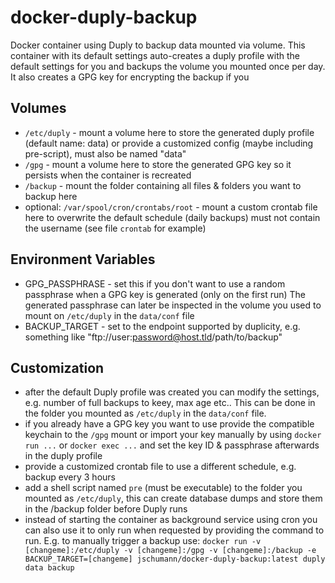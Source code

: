 # docker-duply-backup

Docker container using Duply to backup data mounted via volume.
This container with its default settings auto-creates a duply profile with the default settings for you
and backups the volume you mounted once per day. It also creates a GPG key for encrypting the backup if you

## Volumes

* `/etc/duply` - mount a volume here to store the generated duply profile (default name: data)
  or provide a customized config (maybe including pre-script), must also be named "data"
* `/gpg` - mount a volume here to store the generated GPG key so it persists when the container is recreated
* `/backup` - mount the folder containing all files & folders you want to backup here
* optional: `/var/spool/cron/crontabs/root` - mount a custom crontab file here to overwrite the default schedule (daily backups) 
  must not contain the username (see file `crontab` for example)

## Environment Variables

* GPG_PASSPHRASE - set this if you don't want to use a random passphrase when a GPG key is generated (only on the first run) 
  The generated passphrase can later be inspected in the volume you used to mount on `/etc/duply` in the `data/conf` file
* BACKUP_TARGET - set to the endpoint supported by duplicity, e.g. something like "ftp://user:password@host.tld/path/to/backup"

## Customization

* after the default Duply profile was created you can modify the settings, e.g. number of full backups to keey, max age etc..
  This can be done in the folder you mounted as `/etc/duply` in the `data/conf` file.
* if you already have a GPG key you want to use provide the compatible keychain to the `/gpg` mount or import your key manually
  by using `docker run ...` or `docker exec ...` and set the key ID & passphrase afterwards in the duply profile
* provide a customized crontab file to use a different schedule, e.g. backup every 3 hours
* add a shell script named `pre` (must be executable) to the folder you mounted as `/etc/duply`, this can create database dumps
  and store them in the /backup folder before Duply runs
* instead of starting the container as background service using cron you can also use it to only run when requested by providing the command to run. 
  E.g. to manually trigger a backup use:
  `docker run -v [changeme]:/etc/duply -v [changeme]:/gpg -v [changeme]:/backup -e BACKUP_TARGET=[changeme] jschumann/docker-duply-backup:latest duply data backup`